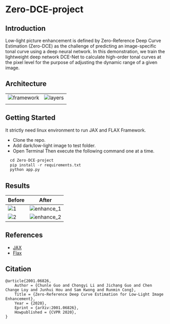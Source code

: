 # Zero-DCE-project

## Introduction
Low-light picture enhancement is defined by Zero-Reference Deep Curve Estimation (Zero-DCE) as the challenge of predicting an image-specific tonal curve using a deep neural network.
In this demonstration, we train the lightweight deep network DCE-Net to calculate high-order tonal curves at the pixel level for the purpose of adjusting the dynamic range of a given image. 

## Architecture
|   |   |
|---|---|
| ![framework](https://user-images.githubusercontent.com/87682045/192520372-0207f6b0-c7ac-4448-bc8a-5345972b497e.png)|![layers](https://user-images.githubusercontent.com/87682045/192520494-b195da62-3f03-4716-8e3d-e100dcf36257.png)  
|||

## Getting Started
It strictly need linux environment to run JAX and FLAX Framework.
- Clone the repo.
- Add dark/low-light image to test folder.
- Open Terminal
Then execute the following command one at a time.
```python
  cd Zero-DCE-project
  pip install -r requirements.txt
  python app.py
```


## Results
| Before | After |
|  ----  | ----- |
|![1](https://user-images.githubusercontent.com/87682045/192528300-7f7c7f7c-7439-4d71-a68f-ef45e878c60d.png)|![enhance_1](https://user-images.githubusercontent.com/87682045/192528424-2aa6a52f-d86e-4649-b1a6-6cdedb1e4b43.png)|
|![2](https://user-images.githubusercontent.com/87682045/192528374-6dd72a89-9d10-4dd7-8082-afa7703faad3.png)|![enhance_2](https://user-images.githubusercontent.com/87682045/192528483-feee73e0-83d8-4dc4-a9bf-86d2d5afc2d4.png)|

## References
  - [JAX](https://jax.readthedocs.io)
  - [Flax](https://flax.readthedocs.io)


## Citation

```
@article{2001.06826,
    Author = {Chunle Guo and Chongyi Li and Jichang Guo and Chen Change Loy and Junhui Hou and Sam Kwong and Runmin Cong},
    Title = {Zero-Reference Deep Curve Estimation for Low-Light Image Enhancement},
    Year = {2020},
    Eprint = {arXiv:2001.06826},
    Howpublished = {CVPR 2020},
}
